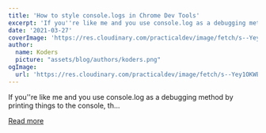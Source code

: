 ```yaml
---
title: 'How to style console.logs in Chrome Dev Tools'
excerpt: 'If you''re like me and you use console.log as a debugging method by printing things to the console, th...'
date: '2021-03-27'
coverImage: 'https://res.cloudinary.com/practicaldev/image/fetch/s--Yey1OKWE--/c_imagga_scale,f_auto,fl_progressive,h_420,q_auto,w_1000/https://dev-to-uploads.s3.amazonaws.com/uploads/articles/1sdlazeu44wq5fjo0ers.jpg'
author:
  name: Koders
  picture: "assets/blog/authors/koders.png"
ogImage:
  url: 'https://res.cloudinary.com/practicaldev/image/fetch/s--Yey1OKWE--/c_imagga_scale,f_auto,fl_progressive,h_420,q_auto,w_1000/https://dev-to-uploads.s3.amazonaws.com/uploads/articles/1sdlazeu44wq5fjo0ers.jpg'
---
```


If you''re like me and you use console.log as a debugging method by printing things to the console, th...

[Read more](https://dev.to/arikaturika/how-to-style-console-logs-in-chrome-dev-tools-33np)
